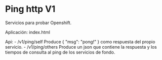 Ping http V1
============

Servicios para probar Openshift.

Aplicación: index.html 

Api:
    - /v1/ping/self  Produce { "msg": "pong!" } como respuesta del propio servicio.
    - /v1/ping/others Produce un json que contiene la respuesta y los tiempos de consulta al ping de los servicios de fondo.
